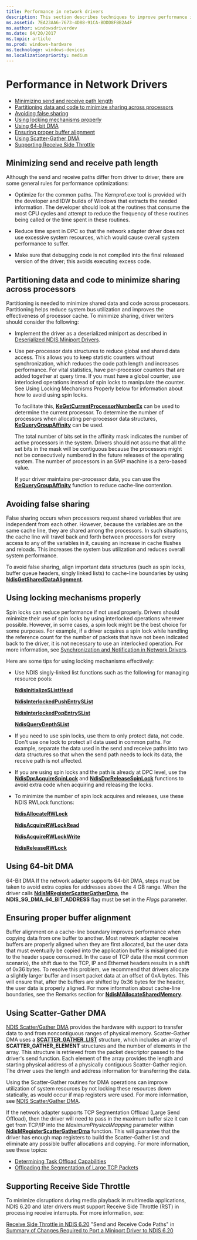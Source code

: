 ```yaml
---
title: Performance in network drivers
description: This section describes techniques to improve performance in network drivers
ms.assetid: 7EA23AA6-7673-4D88-91CA-BDDD8FBB2A4F
ms.author: windowsdriverdev
ms.date: 04/20/2017
ms.topic: article
ms.prod: windows-hardware
ms.technology: windows-devices
ms.localizationpriority: medium
---
```


# Performance in Network Drivers


-   [Minimizing send and receive path length](#minimizing-send-and-receive-path-length)
-   [Partitioning data and code to minimize sharing across processors](#partitioning-data-and-code-to-minimize-sharing-across-processors)
-   [Avoiding false sharing](#avoiding-false-sharing)
-   [Using locking mechanisms properly](#using-locking-mechanisms-properly)
-   [Using 64-bit DMA](#using-64-bit-dma)
-   [Ensuring proper buffer alignment](#ensuring-proper-buffer-alignment)
-   [Using Scatter-Gather DMA](#using-scatter-gather-dma)
-   [Supporting Receive Side Throttle](#supporting-receive-side-throttle)

## Minimizing send and receive path length


Although the send and receive paths differ from driver to driver, there are some general rules for performance optimizations:

-   Optimize for the common paths. The Kernprof.exe tool is provided with the developer and IDW builds of Windows that extracts the needed information. The developer should look at the routines that consume the most CPU cycles and attempt to reduce the frequency of these routines being called or the time spent in these routines.

-   Reduce time spent in DPC so that the network adapter driver does not use excessive system resources, which would cause overall system performance to suffer.

-   Make sure that debugging code is not compiled into the final released version of the driver; this avoids executing excess code.

## Partitioning data and code to minimize sharing across processors


Partitioning is needed to minimize shared data and code across processors. Partitioning helps reduce system bus utilization and improves the effectiveness of processor cache. To minimize sharing, driver writers should consider the following:

-   Implement the driver as a deserialized miniport as described in [Deserialized NDIS Miniport Drivers](deserialized-ndis-miniport-drivers.md).

-   Use per-processor data structures to reduce global and shared data access. This allows you to keep statistic counters without synchronization, which reduces the code path length and increases performance. For vital statistics, have per-processor counters that are added together at query time. If you must have a global counter, use interlocked operations instead of spin locks to manipulate the counter. See Using Locking Mechanisms Properly below for information about how to avoid using spin locks.

    To facilitate this, [**KeGetCurrentProcessorNumberEx**](https://msdn.microsoft.com/library/windows/hardware/ff552076) can be used to determine the current processor. To determine the number of processors when allocating per-processor data structures, [**KeQueryGroupAffinity**](https://msdn.microsoft.com/library/windows/hardware/ff553007) can be used.

    The total number of bits set in the affinity mask indicates the number of active processors in the system. Drivers should not assume that all the set bits in the mask will be contiguous because the processors might not be consecutively numbered in the future releases of the operating system. The number of processors in an SMP machine is a zero-based value.

    If your driver maintains per-processor data, you can use the [**KeQueryGroupAffinity**](https://msdn.microsoft.com/library/windows/hardware/ff553007) function to reduce cache-line contention.

## Avoiding false sharing


False sharing occurs when processors request shared variables that are independent from each other. However, because the variables are on the same cache line, they are shared among the processors. In such situations, the cache line will travel back and forth between processors for every access to any of the variables in it, causing an increase in cache flushes and reloads. This increases the system bus utilization and reduces overall system performance.

To avoid false sharing, align important data structures (such as spin locks, buffer queue headers, singly linked lists) to cache-line boundaries by using [**NdisGetSharedDataAlignment**](https://msdn.microsoft.com/library/windows/hardware/ff562671).

## Using locking mechanisms properly


Spin locks can reduce performance if not used properly. Drivers should minimize their use of spin locks by using interlocked operations wherever possible. However, in some cases, a spin lock might be the best choice for some purposes. For example, if a driver acquires a spin lock while handling the reference count for the number of packets that have not been indicated back to the driver, it is not necessary to use an interlocked operation. For more information, see [Synchronization and Notification in Network Drivers](synchronization-and-notification-in-network-drivers.md).

Here are some tips for using locking mechanisms effectively:

-   Use NDIS singly-linked list functions such as the following for managing resource pools:

    [**NdisInitializeSListHead**](https://msdn.microsoft.com/library/windows/hardware/ff562739)

    [**NdisInterlockedPushEntrySList**](https://msdn.microsoft.com/library/windows/hardware/ff562764)

    [**NdisInterlockedPopEntrySList**](https://msdn.microsoft.com/library/windows/hardware/ff562760)

    [**NdisQueryDepthSList**](https://msdn.microsoft.com/library/windows/hardware/ff563753)

-   If you need to use spin locks, use them to only protect data, not code. Don't use one lock to protect all data used in common paths. For example, separate the data used in the send and receive paths into two data structures so that when the send path needs to lock its data, the receive path is not affected.

-   If you are using spin locks and the path is already at DPC level, use the [**NdisDprAcquireSpinLock**](https://msdn.microsoft.com/library/windows/hardware/ff561749) and [**NdisDprReleaseSpinLock**](https://msdn.microsoft.com/library/windows/hardware/ff561753) functions to avoid extra code when acquiring and releasing the locks.

-   To minimize the number of spin lock acquires and releases, use these NDIS RWLock functions:

    [**NdisAllocateRWLock**](https://msdn.microsoft.com/library/windows/hardware/ff561615)

    [**NdisAcquireRWLockRead**](https://msdn.microsoft.com/library/windows/hardware/ff560697)

    [**NdisAcquireRWLockWrite**](https://msdn.microsoft.com/library/windows/hardware/ff560698)

    [**NdisReleaseRWLock**](https://msdn.microsoft.com/library/windows/hardware/ff564523)

## Using 64-bit DMA


64-Bit DMA If the network adapter supports 64-bit DMA, steps must be taken to avoid extra copies for addresses above the 4 GB range. When the driver calls [**NdisMRegisterScatterGatherDma**](https://msdn.microsoft.com/library/windows/hardware/ff563659), the **NDIS\_SG\_DMA\_64\_BIT\_ADDRESS** flag must be set in the *Flags* parameter.

## Ensuring proper buffer alignment


Buffer alignment on a cache-line boundary improves performance when copying data from one buffer to another. Most network adapter receive buffers are properly aligned when they are first allocated, but the user data that must eventually be copied into the application buffer is misaligned due to the header space consumed. In the case of TCP data (the most common scenario), the shift due to the TCP, IP and Ethernet headers results in a shift of 0x36 bytes. To resolve this problem, we recommend that drivers allocate a slightly larger buffer and insert packet data at an offset of 0xA bytes. This will ensure that, after the buffers are shifted by 0x36 bytes for the header, the user data is properly aligned. For more information about cache-line boundaries, see the Remarks section for [**NdisMAllocateSharedMemory**](https://msdn.microsoft.com/library/windows/hardware/ff562782).

## Using Scatter-Gather DMA


[NDIS Scatter/Gather DMA](ndis-scatter-gather-dma.md) provides the hardware with support to transfer data to and from noncontiguous ranges of physical memory. Scatter-Gather DMA uses a [**SCATTER\_GATHER\_LIST**](https://msdn.microsoft.com/library/windows/hardware/ff563664) structure, which includes an array of **SCATTER\_GATHER\_ELEMENT** structures and the number of elements in the array. This structure is retrieved from the packet descriptor passed to the driver's send function. Each element of the array provides the length and starting physical address of a physically contiguous Scatter-Gather region. The driver uses the length and address information for transferring the data.

Using the Scatter-Gather routines for DMA operations can improve utilization of system resources by not locking these resources down statically, as would occur if map registers were used. For more information, see [NDIS Scatter/Gather DMA](ndis-scatter-gather-dma.md).

If the network adapter supports TCP Segmentation Offload (Large Send Offload), then the driver will need to pass in the maximum buffer size it can get from TCP/IP into the *MaximumPhysicalMapping* parameter within [**NdisMRegisterScatterGatherDma**](https://msdn.microsoft.com/library/windows/hardware/ff563659) function. This will guarantee that the driver has enough map registers to build the Scatter-Gather list and eliminate any possible buffer allocations and copying. For more information, see these topics:

- [Determining Task Offload Capabilities](determining-task-offload-capabilities.md)
- [Offloading the Segmentation of Large TCP Packets](offloading-the-segmentation-of-large-tcp-packets.md)

## Supporting Receive Side Throttle


To minimize disruptions during media playback in multimedia applications, NDIS 6.20 and later drivers must support Receive Side Throttle (RST) in processing receive interrupts. For more information, see:

[Receive Side Throttle in NDIS 6.20](receive-side-throttle-in-ndis-6-20.md)
"Send and Receive Code Paths" in [Summary of Changes Required to Port a Miniport Driver to NDIS 6.20](summary-of-changes-required-to-port-a-miniport-driver-to-ndis-6-20.md)
 

 





